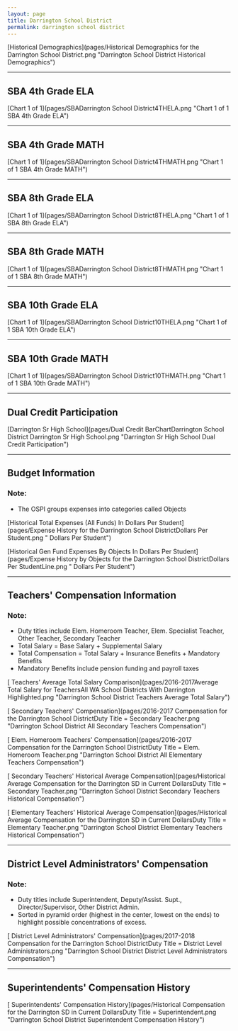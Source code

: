 ```yaml
---
layout: page
title: Darrington School District
permalink: darrington school district
---
```



[Historical Demographics](pages/Historical Demographics for the Darrington School District.png "Darrington School District Historical Demographics")

___

## SBA 4th Grade ELA

[Chart 1 of 1](pages/SBADarrington School District4THELA.png "Chart 1 of 1 SBA 4th Grade ELA")


___

## SBA 4th Grade MATH

[Chart 1 of 1](pages/SBADarrington School District4THMATH.png "Chart 1 of 1 SBA 4th Grade MATH")


___

## SBA 8th Grade ELA

[Chart 1 of 1](pages/SBADarrington School District8THELA.png "Chart 1 of 1 SBA 8th Grade ELA")


___

## SBA 8th Grade MATH

[Chart 1 of 1](pages/SBADarrington School District8THMATH.png "Chart 1 of 1 SBA 8th Grade MATH")


___

## SBA 10th Grade ELA

[Chart 1 of 1](pages/SBADarrington School District10THELA.png "Chart 1 of 1 SBA 10th Grade ELA")


___

## SBA 10th Grade MATH

[Chart 1 of 1](pages/SBADarrington School District10THMATH.png "Chart 1 of 1 SBA 10th Grade MATH")


___

## Dual Credit Participation

[Darrington Sr High School](pages/Dual Credit BarChartDarrington School District Darrington Sr High School.png "Darrington Sr High School Dual Credit Participation")


___

## Budget Information
### Note:
- The OSPI groups expenses into categories called Objects

[Historical Total Expenses (All Funds) In Dollars Per Student](pages/Expense History for the Darrington School DistrictDollars Per Student.png " Dollars Per Student")

[Historical Gen Fund Expenses By Objects In Dollars Per Student](pages/Expense History by Objects for the Darrington School DistrictDollars Per StudentLine.png " Dollars Per Student")


___

## Teachers' Compensation Information
### Note:
- Duty titles include Elem. Homeroom Teacher, Elem. Specialist Teacher, Other Teacher, Secondary Teacher
- Total Salary = Base Salary + Supplemental Salary
- Total Compensation = Total Salary + Insurance Benefits + Mandatory Benefits
- Mandatory Benefits include pension funding and payroll taxes

[ Teachers' Average Total Salary Comparison](pages/2016-2017Average Total Salary for TeachersAll WA School Districts With Darrington Highlighted.png "Darrington School District Teachers Average Total Salary")

[ Secondary Teachers' Compensation](pages/2016-2017 Compensation for the Darrington School DistrictDuty Title = Secondary Teacher.png "Darrington School District All Secondary Teachers Compensation")

[ Elem. Homeroom Teachers' Compensation](pages/2016-2017 Compensation for the Darrington School DistrictDuty Title = Elem. Homeroom Teacher.png "Darrington School District All Elementary Teachers Compensation")

[ Secondary Teachers' Historical Average Compensation](pages/Historical Average Compensation for the Darrington SD in Current DollarsDuty Title = Secondary Teacher.png "Darrington School District Secondary Teachers Historical Compensation")

[ Elementary Teachers' Historical Average Compensation](pages/Historical Average Compensation for the Darrington SD in Current DollarsDuty Title = Elementary Teacher.png "Darrington School District Elementary Teachers Historical Compensation")


___

## District Level Administrators' Compensation

### Note:
- Duty titles include Superintendent, Deputy/Assist. Supt., Director/Supervisor, Other District Admin.
- Sorted in pyramid order (highest in the center, lowest on the ends) to highlight possible concentrations of excess.

[ District Level Administrators' Compensation](pages/2017-2018 Compensation for the Darrington School DistrictDuty Title = District Level Administrators.png "Darrington School District District Level Administrators Compensation")


___

## Superintendents' Compensation History

[ Superintendents' Compensation History](pages/Historical Compensation for the Darrington SD in Current DollarsDuty Title = Superintendent.png "Darrington School District Superintendent Compensation History")

